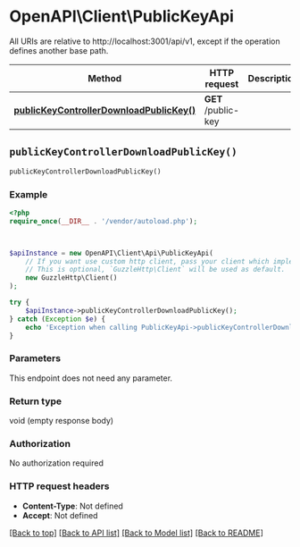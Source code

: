 # OpenAPI\Client\PublicKeyApi

All URIs are relative to http://localhost:3001/api/v1, except if the operation defines another base path.

| Method | HTTP request | Description |
| ------------- | ------------- | ------------- |
| [**publicKeyControllerDownloadPublicKey()**](PublicKeyApi.md#publicKeyControllerDownloadPublicKey) | **GET** /public-key |  |


## `publicKeyControllerDownloadPublicKey()`

```php
publicKeyControllerDownloadPublicKey()
```



### Example

```php
<?php
require_once(__DIR__ . '/vendor/autoload.php');



$apiInstance = new OpenAPI\Client\Api\PublicKeyApi(
    // If you want use custom http client, pass your client which implements `GuzzleHttp\ClientInterface`.
    // This is optional, `GuzzleHttp\Client` will be used as default.
    new GuzzleHttp\Client()
);

try {
    $apiInstance->publicKeyControllerDownloadPublicKey();
} catch (Exception $e) {
    echo 'Exception when calling PublicKeyApi->publicKeyControllerDownloadPublicKey: ', $e->getMessage(), PHP_EOL;
}
```

### Parameters

This endpoint does not need any parameter.

### Return type

void (empty response body)

### Authorization

No authorization required

### HTTP request headers

- **Content-Type**: Not defined
- **Accept**: Not defined

[[Back to top]](#) [[Back to API list]](../../README.md#endpoints)
[[Back to Model list]](../../README.md#models)
[[Back to README]](../../README.md)
